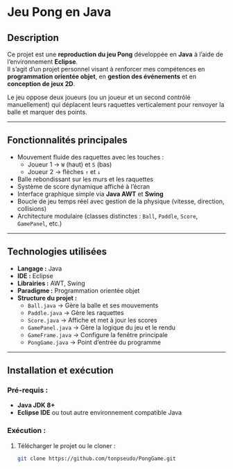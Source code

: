 # Jeu Pong en Java

## Description
Ce projet est une **reproduction du jeu Pong** développée en **Java** à l’aide de l’environnement **Eclipse**.  
Il s’agit d’un projet personnel visant à renforcer mes compétences en **programmation orientée objet**, en **gestion des événements** et en **conception de jeux 2D**.

Le jeu oppose deux joueurs (ou un joueur et un second contrôlé manuellement) qui déplacent leurs raquettes verticalement pour renvoyer la balle et marquer des points.

---

## Fonctionnalités principales
- Mouvement fluide des raquettes avec les touches :
  - Joueur 1 → `W` (haut) et `S` (bas)
  - Joueur 2 → flèches `↑` et `↓`
- Balle rebondissant sur les murs et les raquettes
- Système de score dynamique affiché à l’écran
- Interface graphique simple via **Java AWT** et **Swing**
- Boucle de jeu temps réel avec gestion de la physique (vitesse, direction, collisions)
- Architecture modulaire (classes distinctes : `Ball`, `Paddle`, `Score`, `GamePanel`, etc.)

---

## Technologies utilisées
- **Langage :** Java  
- **IDE :** Eclipse  
- **Librairies :** AWT, Swing  
- **Paradigme :** Programmation orientée objet  
- **Structure du projet :**
  - `Ball.java` → Gère la balle et ses mouvements  
  - `Paddle.java` → Gère les raquettes  
  - `Score.java` → Affiche et met à jour les scores  
  - `GamePanel.java` → Gère la logique du jeu et le rendu  
  - `GameFrame.java` → Configure la fenêtre principale  
  - `PongGame.java` → Point d’entrée du programme  

---

## Installation et exécution

### Pré-requis :
- **Java JDK 8+**
- **Eclipse IDE** ou tout autre environnement compatible Java

###  Exécution :
1. Télécharger le projet ou le cloner :
   ```bash
   git clone https://github.com/tonpseudo/PongGame.git
